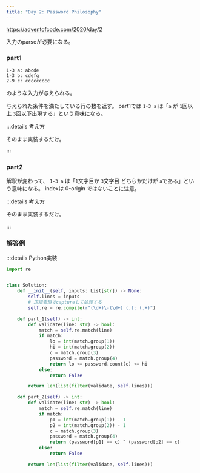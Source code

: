 ```yaml
---
title: "Day 2: Password Philosophy"
---
```


https://adventofcode.com/2020/day/2

入力のparseが必要になる。


### part1

```
1-3 a: abcde
1-3 b: cdefg
2-9 c: ccccccccc
```

のような入力が与えられる。

与えられた条件を満たしている行の数を返す。
part1では `1-3 a` は「`a` が `1`回以上 `3`回以下出現する」という意味になる。

:::details 考え方

そのまま実装するだけ。

:::


### part2

解釈が変わって、 `1-3 a` は「`1`文字目か `3`文字目 どちらかだけが `a`である」という意味になる。 indexは 0-origin ではないことに注意。

:::details 考え方

そのまま実装するだけ。

:::


### 解答例

:::details Python実装

```python
import re


class Solution:
    def __init__(self, inputs: List[str]) -> None:
        self.lines = inputs
        # 正規表現でcaptureして処理する
        self.re = re.compile(r"(\d+)\-(\d+) (.): (.+)")

    def part_1(self) -> int:
        def validate(line: str) -> bool:
            match = self.re.match(line)
            if match:
                lo = int(match.group(1))
                hi = int(match.group(2))
                c = match.group(3)
                password = match.group(4)
                return lo <= password.count(c) <= hi
            else:
                return False

        return len(list(filter(validate, self.lines)))

    def part_2(self) -> int:
        def validate(line: str) -> bool:
            match = self.re.match(line)
            if match:
                p1 = int(match.group(1)) - 1
                p2 = int(match.group(2)) - 1
                c = match.group(3)
                password = match.group(4)
                return (password[p1] == c) ^ (password[p2] == c)
            else:
                return False

        return len(list(filter(validate, self.lines)))
```
